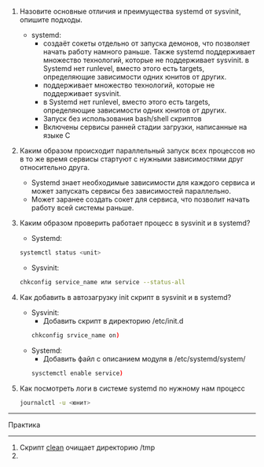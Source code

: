 1. Назовите основные отличия и преимущества systemd от sysvinit, опишите подходы.
	- systemd: 
		- создаёт сокеты отдельно от запуска демонов, что позволяет начать работу намного раньше. Также systemd поддерживает множество технологий, которые не поддерживает sysvinit. в Systemd нет runlevel, вместо этого есть targets, определяющие зависимости одних юнитов от других.
		- поддерживает множество технологий, которые не поддерживает sysvinit.
		- в Systemd нет runlevel, вместо этого есть targets, определяющие зависимости одних юнитов от других.
		- Запуск без использования bash/shell скриптов
		- Включены сервисы ранней стадии загрузки, написанные на языке C
2. Каким образом происходит параллельный запуск всех процессов но в то же время сервисы стартуют с нужными зависимостями друг относительно друга.
	- Systemd знает необходимые зависимости для каждого сервиса и может запускать сервисы без зависимостей параллельно.
	- Может заранее создать сокет для сервиса, что позволит начать работу всей системы раньше.
3. Каким образом проверить работает процесс в sysvinit и в systemd?
	- Systemd: 
	
	```bash
	systemctl status <unit>
	```
	- Sysvinit:
	```bash
	chkconfig service_name или service --status-all
	```
4. Как добавить в автозагрузку init скрипт в sysvinit и в systemd?
	- Sysvinit:
		- Добавить скрипт в директорию /etc/init.d
		```bash
		chkconfig srvice_name on)
		```
	- Systemd:
		- Добавить файл с описанием модуля в /etc/systemd/system/
		```bash
		sysctemctl enable service)	
		```
5. Как посмотреть логи в системе systemd по нужному нам процесс
	```bash
	journalctl -u <юнит>
	```	
---

Практика

---
	
1. Скрипт [clean](clean.py) очищает директорию /tmp
2. 
	
